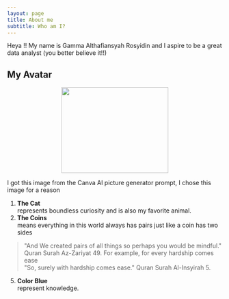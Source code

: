 ```yaml
---
layout: page
title: About me
subtitle: Who am I?
---
```


Heya !! My name is Gamma Althafiansyah Rosyidin and I aspire to be a great data analyst (you better believe it!!)

## My Avatar
<p align="center">
  <img src="https://github.com/GammaAR/GammaAR.github.io/assets/68648095/b553958f-a8a7-4343-a58a-6e6fad7e0d53" width=250 height=200>
</p>

I got this image from the Canva AI picture generator prompt, I chose this image for a reason
1. **The Cat**  
represents boundless curiosity and is also my favorite animal.
3. **The Coins**  
means everything in this world always has pairs just like a coin has two sides  
>"And We created pairs of all things so perhaps you would be mindful." Quran Surah Az-Zariyat 49.
For example, for every hardship comes ease  
>"So, surely with hardship comes ease." Quran Surah Al-Insyirah 5.
5. **Color Blue**  
represent knowledge.


